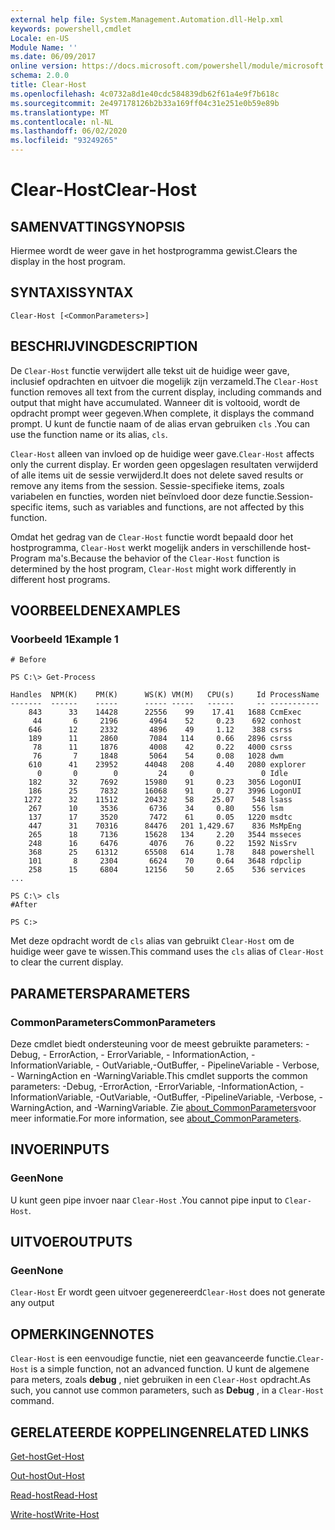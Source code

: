 ```yaml
---
external help file: System.Management.Automation.dll-Help.xml
keywords: powershell,cmdlet
Locale: en-US
Module Name: ''
ms.date: 06/09/2017
online version: https://docs.microsoft.com/powershell/module/microsoft.powershell.core/clear-host?view=powershell-6&WT.mc_id=ps-gethelp
schema: 2.0.0
title: Clear-Host
ms.openlocfilehash: 4c0732a8d1e40cdc584839db62f61a4e9f7b618c
ms.sourcegitcommit: 2e497178126b2b33a169ff04c31e251e0b59e89b
ms.translationtype: MT
ms.contentlocale: nl-NL
ms.lasthandoff: 06/02/2020
ms.locfileid: "93249265"
---
```

# <span data-ttu-id="39420-103">Clear-Host</span><span class="sxs-lookup"><span data-stu-id="39420-103">Clear-Host</span></span>

## <span data-ttu-id="39420-104">SAMENVATTING</span><span class="sxs-lookup"><span data-stu-id="39420-104">SYNOPSIS</span></span>

<span data-ttu-id="39420-105">Hiermee wordt de weer gave in het hostprogramma gewist.</span><span class="sxs-lookup"><span data-stu-id="39420-105">Clears the display in the host program.</span></span>

## <span data-ttu-id="39420-106">SYNTAXIS</span><span class="sxs-lookup"><span data-stu-id="39420-106">SYNTAX</span></span>

```
Clear-Host [<CommonParameters>]
```

## <span data-ttu-id="39420-107">BESCHRIJVING</span><span class="sxs-lookup"><span data-stu-id="39420-107">DESCRIPTION</span></span>

<span data-ttu-id="39420-108">De `Clear-Host` functie verwijdert alle tekst uit de huidige weer gave, inclusief opdrachten en uitvoer die mogelijk zijn verzameld.</span><span class="sxs-lookup"><span data-stu-id="39420-108">The `Clear-Host` function removes all text from the current display, including commands and output that might have accumulated.</span></span> <span data-ttu-id="39420-109">Wanneer dit is voltooid, wordt de opdracht prompt weer gegeven.</span><span class="sxs-lookup"><span data-stu-id="39420-109">When complete, it displays the command prompt.</span></span> <span data-ttu-id="39420-110">U kunt de functie naam of de alias ervan gebruiken `cls` .</span><span class="sxs-lookup"><span data-stu-id="39420-110">You can use the function name or its alias, `cls`.</span></span>

<span data-ttu-id="39420-111">`Clear-Host` alleen van invloed op de huidige weer gave.</span><span class="sxs-lookup"><span data-stu-id="39420-111">`Clear-Host` affects only the current display.</span></span> <span data-ttu-id="39420-112">Er worden geen opgeslagen resultaten verwijderd of alle items uit de sessie verwijderd.</span><span class="sxs-lookup"><span data-stu-id="39420-112">It does not delete saved results or remove any items from the session.</span></span> <span data-ttu-id="39420-113">Sessie-specifieke items, zoals variabelen en functies, worden niet beïnvloed door deze functie.</span><span class="sxs-lookup"><span data-stu-id="39420-113">Session-specific items, such as variables and functions, are not affected by this function.</span></span>

<span data-ttu-id="39420-114">Omdat het gedrag van de `Clear-Host` functie wordt bepaald door het hostprogramma, `Clear-Host` werkt mogelijk anders in verschillende host-Program ma's.</span><span class="sxs-lookup"><span data-stu-id="39420-114">Because the behavior of the `Clear-Host` function is determined by the host program, `Clear-Host` might work differently in different host programs.</span></span>

## <span data-ttu-id="39420-115">VOORBEELDEN</span><span class="sxs-lookup"><span data-stu-id="39420-115">EXAMPLES</span></span>

### <span data-ttu-id="39420-116">Voorbeeld 1</span><span class="sxs-lookup"><span data-stu-id="39420-116">Example 1</span></span>

```
# Before

PS C:\> Get-Process

Handles  NPM(K)    PM(K)      WS(K) VM(M)   CPU(s)     Id ProcessName
-------  ------    -----      ----- -----   ------     -- -----------
    843      33    14428      22556    99    17.41   1688 CcmExec
     44       6     2196       4964    52     0.23    692 conhost
    646      12     2332       4896    49     1.12    388 csrss
    189      11     2860       7084   114     0.66   2896 csrss
     78      11     1876       4008    42     0.22   4000 csrss
     76       7     1848       5064    54     0.08   1028 dwm
    610      41    23952      44048   208     4.40   2080 explorer
      0       0        0         24     0               0 Idle
    182      32     7692      15980    91     0.23   3056 LogonUI
    186      25     7832      16068    91     0.27   3996 LogonUI
   1272      32    11512      20432    58    25.07    548 lsass
    267      10     3536       6736    34     0.80    556 lsm
    137      17     3520       7472    61     0.05   1220 msdtc
    447      31    70316      84476   201 1,429.67    836 MsMpEng
    265      18     7136      15628   134     2.20   3544 msseces
    248      16     6476       4076    76     0.22   1592 NisSrv
    368      25    61312      65508   614     1.78    848 powershell
    101       8     2304       6624    70     0.64   3648 rdpclip
    258      15     6804      12156    50     2.65    536 services
...

PS C:\> cls
#After

PS C:>
```

<span data-ttu-id="39420-117">Met deze opdracht wordt de `cls` alias van gebruikt `Clear-Host` om de huidige weer gave te wissen.</span><span class="sxs-lookup"><span data-stu-id="39420-117">This command uses the `cls` alias of `Clear-Host` to clear the current display.</span></span>

## <span data-ttu-id="39420-118">PARAMETERS</span><span class="sxs-lookup"><span data-stu-id="39420-118">PARAMETERS</span></span>

### <span data-ttu-id="39420-119">CommonParameters</span><span class="sxs-lookup"><span data-stu-id="39420-119">CommonParameters</span></span>
<span data-ttu-id="39420-120">Deze cmdlet biedt ondersteuning voor de meest gebruikte parameters: -Debug, - ErrorAction, - ErrorVariable, - InformationAction, -InformationVariable, - OutVariable,-OutBuffer, - PipelineVariable - Verbose, - WarningAction en -WarningVariable.</span><span class="sxs-lookup"><span data-stu-id="39420-120">This cmdlet supports the common parameters: -Debug, -ErrorAction, -ErrorVariable, -InformationAction, -InformationVariable, -OutVariable, -OutBuffer, -PipelineVariable, -Verbose, -WarningAction, and -WarningVariable.</span></span> <span data-ttu-id="39420-121">Zie [about_CommonParameters](https://go.microsoft.com/fwlink/?LinkID=113216)voor meer informatie.</span><span class="sxs-lookup"><span data-stu-id="39420-121">For more information, see [about_CommonParameters](https://go.microsoft.com/fwlink/?LinkID=113216).</span></span>

## <span data-ttu-id="39420-122">INVOER</span><span class="sxs-lookup"><span data-stu-id="39420-122">INPUTS</span></span>

### <span data-ttu-id="39420-123">Geen</span><span class="sxs-lookup"><span data-stu-id="39420-123">None</span></span>

<span data-ttu-id="39420-124">U kunt geen pipe invoer naar `Clear-Host` .</span><span class="sxs-lookup"><span data-stu-id="39420-124">You cannot pipe input to `Clear-Host`.</span></span>

## <span data-ttu-id="39420-125">UITVOER</span><span class="sxs-lookup"><span data-stu-id="39420-125">OUTPUTS</span></span>

### <span data-ttu-id="39420-126">Geen</span><span class="sxs-lookup"><span data-stu-id="39420-126">None</span></span>

<span data-ttu-id="39420-127">`Clear-Host` Er wordt geen uitvoer gegenereerd</span><span class="sxs-lookup"><span data-stu-id="39420-127">`Clear-Host` does not generate any output</span></span>

## <span data-ttu-id="39420-128">OPMERKINGEN</span><span class="sxs-lookup"><span data-stu-id="39420-128">NOTES</span></span>

<span data-ttu-id="39420-129">`Clear-Host` is een eenvoudige functie, niet een geavanceerde functie.</span><span class="sxs-lookup"><span data-stu-id="39420-129">`Clear-Host` is a simple function, not an advanced function.</span></span> <span data-ttu-id="39420-130">U kunt de algemene para meters, zoals **debug** , niet gebruiken in een `Clear-Host` opdracht.</span><span class="sxs-lookup"><span data-stu-id="39420-130">As such, you cannot use common parameters, such as **Debug** , in a `Clear-Host` command.</span></span>

## <span data-ttu-id="39420-131">GERELATEERDE KOPPELINGEN</span><span class="sxs-lookup"><span data-stu-id="39420-131">RELATED LINKS</span></span>

[<span data-ttu-id="39420-132">Get-host</span><span class="sxs-lookup"><span data-stu-id="39420-132">Get-Host</span></span>](../Microsoft.PowerShell.Utility/Get-Host.md)

[<span data-ttu-id="39420-133">Out-host</span><span class="sxs-lookup"><span data-stu-id="39420-133">Out-Host</span></span>](Out-Host.md)

[<span data-ttu-id="39420-134">Read-host</span><span class="sxs-lookup"><span data-stu-id="39420-134">Read-Host</span></span>](../Microsoft.PowerShell.Utility/Read-Host.md)

[<span data-ttu-id="39420-135">Write-host</span><span class="sxs-lookup"><span data-stu-id="39420-135">Write-Host</span></span>](../Microsoft.PowerShell.Utility/Write-Host.md)
